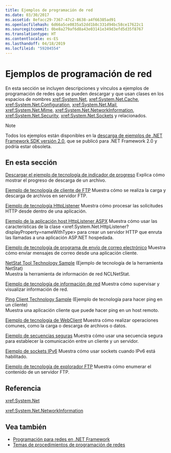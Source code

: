 ```yaml
---
title: Ejemplos de programación de red
ms.date: 03/30/2017
ms.assetid: 8efacc29-7367-47c2-8638-a4f66385ad91
ms.openlocfilehash: 6d66a5ce0835a52dd1b8c331d94bc58ce17622c1
ms.sourcegitcommit: 0be8a279af6d8a43e03141e349d3efd5d35f8767
ms.translationtype: HT
ms.contentlocale: es-ES
ms.lasthandoff: 04/18/2019
ms.locfileid: "59204554"
---
```

# <a name="network-programming-samples"></a>Ejemplos de programación de red
En esta sección se incluyen descripciones y vínculos a ejemplos de programación de redes que se pueden descargar y que usan clases en los espacios de nombres <xref:System.Net>, <xref:System.Net.Cache>, <xref:System.Net.Configuration>, <xref:System.Net.Mail>, <xref:System.Net.Mime>, <xref:System.Net.NetworkInformation>, <xref:System.Net.Security>, <xref:System.Net.Sockets> y relacionados. 
  
> [!NOTE]
> Todos los ejemplos están disponibles en la [descarga de ejemplos de .NET Framework SDK versión 2.0](https://www.microsoft.com/download/confirmation.aspx?id=22181), que se publicó para .NET Framework 2.0 y podría estar obsoleta.

## <a name="in-this-section"></a>En esta sección  
 [Descargar el ejemplo de tecnología de indicador de progreso](https://docs.microsoft.com/previous-versions/dotnet/netframework-3.0/t8w6294a(v=vs.85))  
 Explica cómo mostrar el progreso de descarga de un archivo.  
  
 [Ejemplo de tecnología de cliente de FTP](https://docs.microsoft.com/previous-versions/dotnet/netframework-3.0/b7810t5c(v=vs.85))  
 Muestra cómo se realiza la carga y descarga de archivos en servidor FTP.  
  
 [Ejemplo de tecnología HttpListener](https://docs.microsoft.com/previous-versions/dotnet/netframework-3.0/y7cbb2y2(v=vs.85))  
 Muestra cómo procesar las solicitudes HTTP desde dentro de una aplicación.  
 
 [Ejemplo de la aplicación host HttpListener ASPX](https://docs.microsoft.com/previous-versions/visualstudio/visual-studio-2008/dd767375(v%3dvs.90))   
 Muestra cómo usar las características de la clase <xref:System.Net.HttpListener?displayProperty=nameWithType> para crear un servidor HTTP que enruta las llamadas a una aplicación ASP.NET hospedada.
  
 [Ejemplo de tecnología de programa de envío de correo electrónico](https://docs.microsoft.com/previous-versions/dotnet/netframework-3.0/whw7xbk2(v=vs.85))  
 Muestra cómo enviar mensajes de correo desde una aplicación cliente.  
  
 [NetStat Tool Technology Sample](https://docs.microsoft.com/previous-versions/dotnet/netframework-3.0/ks32hs88(v=vs.85)) (Ejemplo de tecnología de la herramienta NetStat)  
 Muestra la herramienta de información de red NCLNetStat.  
  
 [Ejemplo de tecnología de información de red](https://docs.microsoft.com/previous-versions/dotnet/netframework-3.0/2xatedhd(v=vs.85))  
 Muestra cómo supervisar y visualizar información de red.  
  
 [Ping Client Technology Sample](https://docs.microsoft.com/previous-versions/dotnet/netframework-3.0/5253acs7(v=vs.85)) (Ejemplo de tecnología para hacer ping en un cliente)  
 Muestra una aplicación cliente que puede hacer ping en un host remoto.  
  
 [Ejemplo de tecnología de WebClient](https://docs.microsoft.com/previous-versions/dotnet/netframework-3.0/fxk992zc(v=vs.85))  
 Muestra cómo realizar operaciones comunes, como la carga o descarga de archivos o datos.  
  
 [Ejemplo de secuencias seguras](https://docs.microsoft.com/previous-versions/dotnet/netframework-3.0/ms180980(v=vs.85))  
 Muestra cómo usar una secuencia segura para establecer la comunicación entre un cliente y un servidor.  
  
 [Ejemplo de sockets IPv6](https://docs.microsoft.com/previous-versions/dotnet/netframework-3.0/ms180981(v=vs.85))  
 Muestra cómo usar sockets cuando IPv6 está habilitado.  
  
 [Ejemplo de tecnología de explorador FTP](https://docs.microsoft.com/previous-versions/dotnet/netframework-3.0/ms233623(v=vs.85))  
 Muestra cómo enumerar el contenido de un servidor FTP.  

## <a name="reference"></a>Referencia  
 <xref:System.Net>  
  
 <xref:System.Net.NetworkInformation>  
  
## <a name="see-also"></a>Vea también

- [Programación para redes en .NET Framework](../../../docs/framework/network-programming/index.md)
- [Temas de procedimientos de programación de redes](../../../docs/framework/network-programming/network-programming-how-to-topics.md)
